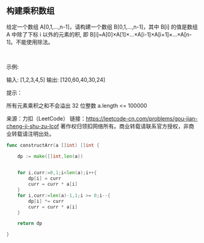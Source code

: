 ## 构建乘积数组
给定一个数组 A[0,1,…,n-1]，请构建一个数组 B[0,1,…,n-1]，其中 B[i] 的值是数组 A 中除了下标 i 以外的元素的积, 即 B[i]=A[0]×A[1]×…×A[i-1]×A[i+1]×…×A[n-1]。不能使用除法。

 

示例:

输入: [1,2,3,4,5]
输出: [120,60,40,30,24]
 

提示：

所有元素乘积之和不会溢出 32 位整数
a.length <= 100000

来源：力扣（LeetCode）
链接：https://leetcode-cn.com/problems/gou-jian-cheng-ji-shu-zu-lcof
著作权归领扣网络所有。商业转载请联系官方授权，非商业转载请注明出处。
```go
func constructArr(a []int) []int {

    dp := make([]int,len(a))

    
    for i,curr:=0,1;i<len(a);i++{
        dp[i] = curr
        curr = curr * a[i]
    }
    for i,curr:=len(a)-1,1;i >= 0;i--{
        dp[i] *= curr
        curr = curr * a[i]
    }

    return dp

}
```
